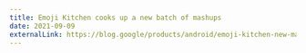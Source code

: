 ```yaml
---
title: Emoji Kitchen cooks up a new batch of mashups
date: 2021-09-09
externalLink: https://blog.google/products/android/emoji-kitchen-new-mashups-mixing-experience/
---
```

